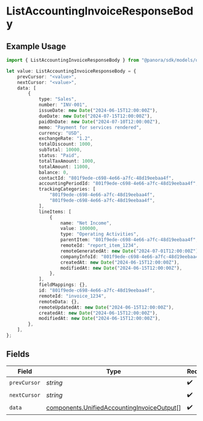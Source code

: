 # ListAccountingInvoiceResponseBody

## Example Usage

```typescript
import { ListAccountingInvoiceResponseBody } from "@panora/sdk/models/operations";

let value: ListAccountingInvoiceResponseBody = {
    prevCursor: "<value>",
    nextCursor: "<value>",
    data: [
        {
            type: "Sales",
            number: "INV-001",
            issueDate: new Date("2024-06-15T12:00:00Z"),
            dueDate: new Date("2024-07-15T12:00:00Z"),
            paidOnDate: new Date("2024-07-10T12:00:00Z"),
            memo: "Payment for services rendered",
            currency: "USD",
            exchangeRate: "1.2",
            totalDiscount: 1000,
            subTotal: 10000,
            status: "Paid",
            totalTaxAmount: 1000,
            totalAmount: 11000,
            balance: 0,
            contactId: "801f9ede-c698-4e66-a7fc-48d19eebaa4f",
            accountingPeriodId: "801f9ede-c698-4e66-a7fc-48d19eebaa4f",
            trackingCategories: [
                "801f9ede-c698-4e66-a7fc-48d19eebaa4f",
                "801f9ede-c698-4e66-a7fc-48d19eebaa4f",
            ],
            lineItems: [
                {
                    name: "Net Income",
                    value: 100000,
                    type: "Operating Activities",
                    parentItem: "801f9ede-c698-4e66-a7fc-48d19eebaa4f",
                    remoteId: "report_item_1234",
                    remoteGeneratedAt: new Date("2024-07-01T12:00:00Z"),
                    companyInfoId: "801f9ede-c698-4e66-a7fc-48d19eebaa4f",
                    createdAt: new Date("2024-06-15T12:00:00Z"),
                    modifiedAt: new Date("2024-06-15T12:00:00Z"),
                },
            ],
            fieldMappings: {},
            id: "801f9ede-c698-4e66-a7fc-48d19eebaa4f",
            remoteId: "invoice_1234",
            remoteData: {},
            remoteUpdatedAt: new Date("2024-06-15T12:00:00Z"),
            createdAt: new Date("2024-06-15T12:00:00Z"),
            modifiedAt: new Date("2024-06-15T12:00:00Z"),
        },
    ],
};
```

## Fields

| Field                                                                                                    | Type                                                                                                     | Required                                                                                                 | Description                                                                                              |
| -------------------------------------------------------------------------------------------------------- | -------------------------------------------------------------------------------------------------------- | -------------------------------------------------------------------------------------------------------- | -------------------------------------------------------------------------------------------------------- |
| `prevCursor`                                                                                             | *string*                                                                                                 | :heavy_check_mark:                                                                                       | N/A                                                                                                      |
| `nextCursor`                                                                                             | *string*                                                                                                 | :heavy_check_mark:                                                                                       | N/A                                                                                                      |
| `data`                                                                                                   | [components.UnifiedAccountingInvoiceOutput](../../models/components/unifiedaccountinginvoiceoutput.md)[] | :heavy_check_mark:                                                                                       | N/A                                                                                                      |
